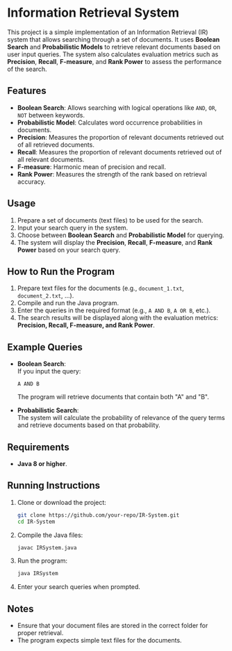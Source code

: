 # Information Retrieval System

This project is a simple implementation of an Information Retrieval (IR) system that allows searching through a set of documents. It uses **Boolean Search** and **Probabilistic Models** to retrieve relevant documents based on user input queries. The system also calculates evaluation metrics such as **Precision**, **Recall**, **F-measure**, and **Rank Power** to assess the performance of the search.

## Features
- **Boolean Search**: Allows searching with logical operations like `AND`, `OR`, `NOT` between keywords.
- **Probabilistic Model**: Calculates word occurrence probabilities in documents.
- **Precision**: Measures the proportion of relevant documents retrieved out of all retrieved documents.
- **Recall**: Measures the proportion of relevant documents retrieved out of all relevant documents.
- **F-measure**: Harmonic mean of precision and recall.
- **Rank Power**: Measures the strength of the rank based on retrieval accuracy.

## Usage
1. Prepare a set of documents (text files) to be used for the search.
2. Input your search query in the system.
3. Choose between **Boolean Search** and **Probabilistic Model** for querying.
4. The system will display the **Precision**, **Recall**, **F-measure**, and **Rank Power** based on your search query.

## How to Run the Program
1. Prepare text files for the documents (e.g., `document_1.txt`, `document_2.txt`, ...).
2. Compile and run the Java program.
3. Enter the queries in the required format (e.g., `A AND B`, `A OR B`, etc.).
4. The search results will be displayed along with the evaluation metrics: **Precision, Recall, F-measure, and Rank Power**.

## Example Queries
- **Boolean Search**:  
  If you input the query:
  ```
  A AND B
  ```
  The program will retrieve documents that contain both "A" and "B".

- **Probabilistic Search**:  
  The system will calculate the probability of relevance of the query terms and retrieve documents based on that probability.

## Requirements
- **Java 8 or higher**.

## Running Instructions
1. Clone or download the project:
   ```bash
   git clone https://github.com/your-repo/IR-System.git
   cd IR-System
   ```
2. Compile the Java files:
   ```bash
   javac IRSystem.java
   ```
3. Run the program:
   ```bash
   java IRSystem
   ```
4. Enter your search queries when prompted.

## Notes
- Ensure that your document files are stored in the correct folder for proper retrieval.
- The program expects simple text files for the documents.






